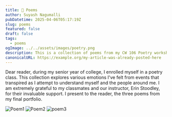```yaml
---
title: 📔 Poems
author: Suyash Nagumalli
pubDatetime: 2025-04-06T05:17:19Z
slug: poems
featured: false
draft: false
tags:
  - poems
ogImage: ../../assets/images/poetry.png
description: This is a collection of poems from my CW 106 Poetry workshop class at UIUC
canonicalURL: https://example.org/my-article-was-already-posted-here
---
```


Dear reader, during my senior year of college, I enrolled myself in a poetry class. This collection explores various emotions I've felt from events that transpired as I attempt to understand myself and the people around me. I am extremely grateful to my classmates and our instructor, Erin Stoodley, for their invaluable support. I present to the reader, the three poems from my final portfolio.

![Poem1](@/assets/images/boynextdoor.jpg)
![Poem2](@/assets/images/theaftermath.jpg)
![poem3](@/assets/images/jasminessonnet.jpg)
